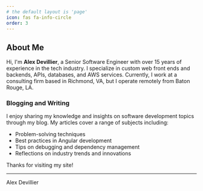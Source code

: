 ```yaml
---
# the default layout is 'page'
icon: fas fa-info-circle
order: 3
---
```


## About Me

Hi, I'm **Alex Devillier**, a Senior Software Engineer with over 15 years of experience in the tech industry. I specialize in custom web front ends and backends, APIs, databases, and AWS services. Currently, I work at a consulting firm based in Richmond, VA, but I operate remotely from Baton Rouge, LA.

### Blogging and Writing

I enjoy sharing my knowledge and insights on software development topics through my blog. My articles cover a range of subjects including:

- Problem-solving techniques
- Best practices in Angular development
- Tips on debugging and dependency management
- Reflections on industry trends and innovations

Thanks for visiting my site!

---

Alex Devillier
